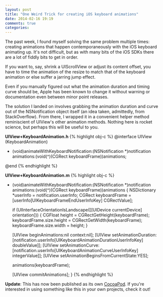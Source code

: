```yaml
---
layout: post
title: "One Weird Trick for creating iOS keyboard animations"
date: 2014-02-16 19:19
comments: true
categories:
---
```


The past week, I found myself solving the same problem multiple times: creating animations that happen contemporaneously with the iOS keyboard animating up. It's not difficult, but as with many bits of the iOS SDKs there are a lot of fiddly bits to get in order.

If you want to, say, shrink a UIScrollView or adjust its content offset, you have to time the animation of the resize to match that of the keyboard animation or else suffer a jarring jump effect.

Even if you manually figured out what the animation duration and timing curve should be, Apple has been known to change it without warning or documentation even between minor point releases.

The solution I landed on involves grabbing the animation duration and curve out of the NSNotification object itself (an idea taken, admittedly, from StackOverflow). From there, I wrapped it in a convenient helper method reminiscient of UIView's other animation methods. Nothing here is rocket science, but perhaps this will be useful to you.


**UIView+KeyboardAnimation.h**
{% highlight obj-c %}
@interface UIView (KeyboardAnimation)

+ (void)animateWithKeyboardNotification:(NSNotification *)notification
                             animations:(void(^)(CGRect keyboardFrame))animations;

@end
{% endhighlight %}

**UIView+KeyboardAnimation.m**
{% highlight obj-c %}
+ (void)animateWithKeyboardNotification:(NSNotification *)notification
                             animations:(void(^)(CGRect keyboardFrame))animations {
    NSDictionary *userInfo = notification.userInfo;
    CGRect keyboardFrame = [userInfo[UIKeyboardFrameEndUserInfoKey] CGRectValue];

    if (UIInterfaceOrientationIsLandscape([[UIDevice currentDevice] orientation])) {
        CGFloat height = CGRectGetHeight(keyboardFrame);
        keyboardFrame.size.height = CGRectGetWidth(keyboardFrame);
        keyboardFrame.size.width = height;
    }

    [UIView beginAnimations:nil context:nil];
    [UIView setAnimationDuration:[notification.userInfo[UIKeyboardAnimationDurationUserInfoKey] doubleValue]];
    [UIView setAnimationCurve:[notification.userInfo[UIKeyboardAnimationCurveUserInfoKey] integerValue]];
    [UIView setAnimationBeginsFromCurrentState:YES];

    animations(keyboardFrame);

    [UIView commitAnimations];
}
{% endhighlight %}

**Update**: This has now been published as its own [CocoaPod](https://github.com/lazerwalker/MWKeyboardAnimation). If you're interested in using something like this in your own projects, check it out!